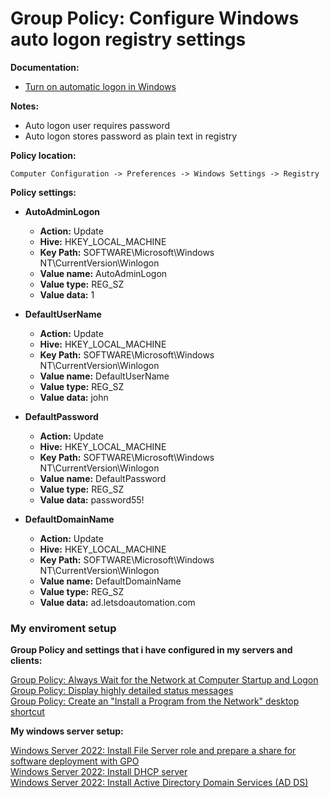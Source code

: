 # Group Policy: Configure Windows auto logon registry settings

<b>Documentation:</b>

* [Turn on automatic logon in Windows](https://learn.microsoft.com/en-us/troubleshoot/windows-server/user-profiles-and-logon/turn-on-automatic-logon)

<b>Notes:</b>

* Auto logon user requires password
* Auto logon stores password as plain text in registry

<b>Policy location:</b>

```batch
Computer Configuration -> Preferences -> Windows Settings -> Registry
```

<b>Policy settings:</b>

* <b>AutoAdminLogon</b>
  * <b>Action:</b> Update
  * <b>Hive:</b> HKEY_LOCAL_MACHINE
  * <b>Key Path:</b> SOFTWARE\Microsoft\Windows NT\CurrentVersion\Winlogon
  * <b>Value name:</b> AutoAdminLogon
  * <b>Value type:</b> REG_SZ
  * <b>Value data:</b> 1

* <b>DefaultUserName</b>
  * <b>Action:</b> Update
  * <b>Hive:</b> HKEY_LOCAL_MACHINE
  * <b>Key Path:</b> SOFTWARE\Microsoft\Windows NT\CurrentVersion\Winlogon
  * <b>Value name:</b> DefaultUserName
  * <b>Value type:</b> REG_SZ
  * <b>Value data:</b> john
  
* <b>DefaultPassword</b>
  * <b>Action:</b> Update
  * <b>Hive:</b> HKEY_LOCAL_MACHINE
  * <b>Key Path:</b> SOFTWARE\Microsoft\Windows NT\CurrentVersion\Winlogon
  * <b>Value name:</b> DefaultPassword
  * <b>Value type:</b> REG_SZ
  * <b>Value data:</b> password55!

* <b>DefaultDomainName</b>
  * <b>Action:</b> Update
  * <b>Hive:</b> HKEY_LOCAL_MACHINE
  * <b>Key Path:</b> SOFTWARE\Microsoft\Windows NT\CurrentVersion\Winlogon
  * <b>Value name:</b> DefaultDomainName
  * <b>Value type:</b> REG_SZ
  * <b>Value data:</b> ad.letsdoautomation.com

### My enviroment setup

<b>Group Policy and settings that i have configured in my servers and clients:</b> <br />

[Group Policy: Always Wait for the Network at Computer Startup and Logon](https://youtu.be/8BF0rU7peNk) <br />
[Group Policy: Display highly detailed status messages](https://youtu.be/2LB51n4O1Lk) <br />
[Group Policy: Create an "Install a Program from the Network" desktop shortcut](https://youtu.be/s_pMiG0F0ho) <br />

<b>My windows server setup:</b> <br />

[Windows Server 2022: Install File Server role and prepare a share for software deployment with GPO](https://youtu.be/jEWSdC2qwyA) <br />
[Windows Server 2022: Install DHCP server](https://youtu.be/8n0MD9stQis) <br />
[Windows Server 2022: Install Active Directory Domain Services (AD DS)](https://youtu.be/1cYewbW3Tl0) <br />
